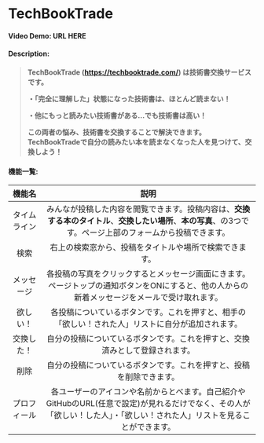 # TechBookTrade
#### Video Demo:  URL HERE
#### Description:
>**TechBookTrade (https://techbooktrade.com/) は技術書交換サービスです。**
> 
>**・「完全に理解した」状態になった技術書は、ほとんど読まない！**
>
>**・他にもっと読みたい技術書がある…でも技術書は高い！**
> 
> **この両者の悩み、技術書を交換することで解決できます。**
> **TechBookTradeで自分の読みたい本を読まなくなった人を見つけて、交換しよう！**


#### 機能一覧:
|機能名|説明|
|:--:|:--:|
|タイムライン|みんなが投稿した内容を閲覧できます。投稿内容は、**交換する本のタイトル**、**交換したい場所**、**本の写真**、の3つです。ページ上部のフォームから投稿できます。
|検索|右上の検索窓から、投稿をタイトルや場所で検索できます。|
|メッセージ|各投稿の写真をクリックするとメッセージ画面にきます。ページトップの通知ボタンをONにすると、他の人からの新着メッセージをメールで受け取れます。|
|欲しい！|各投稿についているボタンです。これを押すと、相手の「欲しい！された人」リストに自分が追加されます。|
|交換した！|自分の投稿についているボタンです。これを押すと、交換済みとして登録されます。|
|削除|自分の投稿についているボタンです。これを押すと、投稿を削除できます。|
|プロフィール|各ユーザーのアイコンや名前からとべます。自己紹介やGitHubのURL(任意で設定)が見れるだけでなく、その人が「欲しい！した人」・「欲しい！された人」リストを見ることができます。|

